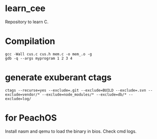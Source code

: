 # learn_cee
Repository to learn C.


# Compilation

```
gcc -Wall cus.c cus.h mem.c -o mem_.o -g
gdb -q --args myprogram 1 2 3 4
```


# generate exuberant ctags
```
ctags --recurse=yes --exclude=.git --exclude=BUILD --exclude=.svn --exclude=vendor/* --exclude=node_modules/* --exclude=db/* --exclude=log/
```

# for PeachOS

Install nasm and qemu to load the binary in bios. Check cmd logs.
